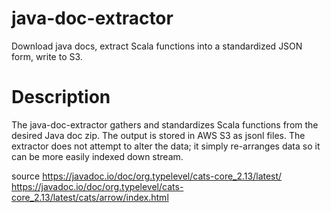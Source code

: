 # java-doc-extractor
Download java docs, extract Scala functions into a standardized JSON form, write to S3.


# Description


The java-doc-extractor gathers and standardizes Scala functions from the desired Java doc zip. The output is stored in AWS S3
as jsonl files. The extractor does not attempt to alter the data; it simply re-arranges data so it can be more easily indexed
down stream.

source
https://javadoc.io/doc/org.typelevel/cats-core_2.13/latest/
https://javadoc.io/doc/org.typelevel/cats-core_2.13/latest/cats/arrow/index.html